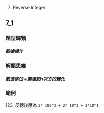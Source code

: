 7. Reverse Integer

## 7_1

### 題型歸類

##### 數據操作

### 解題思維

##### 數值移位->關連到n次方的變化

### 範例

123, 反轉後應為 `3* 100^3 + 2* 10^2 + 1*10^1`

